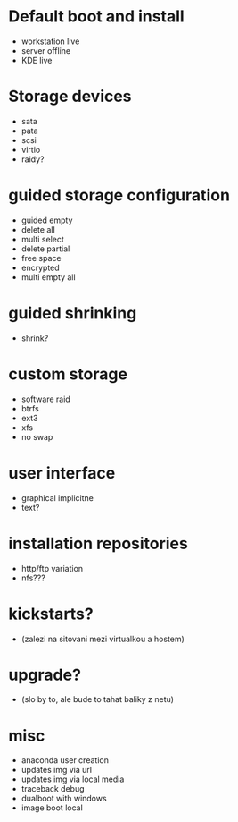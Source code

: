 # Default boot and install
* workstation live
* server offline
* KDE live

# Storage devices
* sata
* pata
* scsi
* virtio
* raidy?

# guided storage configuration
* guided empty
* delete all
* multi select
* delete partial
* free space
* encrypted
* multi empty all

# guided shrinking
* shrink?

# custom storage
* software raid
* btrfs
* ext3
* xfs
* no swap

# user interface
* graphical implicitne
* text?

# installation repositories
* http/ftp variation
* nfs???

# kickstarts?
* (zalezi na sitovani mezi virtualkou a hostem)

# upgrade?
* (slo by to, ale bude to tahat baliky z netu)

# misc
* anaconda user creation
* updates img via url
* updates img via local media
* traceback debug
* dualboot with windows
* image boot local
